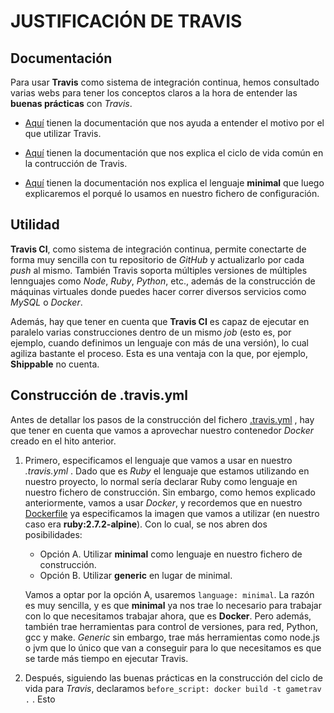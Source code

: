 # JUSTIFICACIÓN DE TRAVIS


## Documentación

Para usar **Travis** como sistema de integración continua, hemos consultado varias webs para tener los conceptos claros a la hora de entender las **buenas prácticas** con *Travis*.

+ [Aquí](https://www.genbeta.com/desarrollo/travis-ci-sistema-distribuido-de-integracion-continua-libre-integrado-con-github#:~:text=Travis%20CI%20te%20permite%20conectar,que%20hagas%2C%20regenerando%20el%20proyecto.&text=Una%20de%20las%20ventajas%20m%C3%A1s,por%20ejemplo) tienen la documentación que nos ayuda a entender el motivo por el que utilizar Travis.

+ [Aquí](https://docs.travis-ci.com/user/job-lifecycle/) tienen la documentación que nos explica el ciclo de vida común en la contrucción de Travis.

+ [Aquí](https://docs.travis-ci.com/user/languages/minimal-and-generic/#minimal) tienen la documentación nos explica el lenguaje **minimal** que luego explicaremos el porqué lo usamos en nuestro fichero de configuración.


## Utilidad

**Travis CI**, como sistema de integración continua, permite conectarte de forma muy sencilla con tu repositorio de *GitHub* y actualizarlo por cada *push* al mismo. También Travis soporta múltiples versiones de múltiples lennguajes como *Node*, *Ruby*, *Python*, etc., además de la construcción de máquinas virtuales donde puedes hacer correr diversos servicios como *MySQL* o *Docker*.

Además, hay que tener en cuenta que **Travis CI** es capaz de ejecutar en paralelo varias construcciones dentro de un mismo *job* (esto es, por ejemplo, cuando definimos un lenguaje con más de una versión), lo cual agiliza bastante el proceso. Esta es una ventaja con la que, por ejemplo, **Shippable** no cuenta.


## Construcción de .travis.yml

Antes de detallar los pasos de la construcción del fichero [.travis.yml](https://github.com/biilal1999/GameStore/blob/master/.travis.yml) , hay que tener en cuenta que vamos a aprovechar nuestro contenedor *Docker* creado en el hito anterior.


1. Primero, especificamos el lenguaje que vamos a usar en nuestro *.travis.yml* . Dado que es *Ruby* el lenguaje que estamos utilizando en nuestro proyecto, lo normal sería declarar Ruby como lenguaje en nuestro fichero de construcción. Sin embargo, como hemos explicado anteriormente, vamos a usar *Docker*, y recordemos que en nuestro [Dockerfile](https://github.com/biilal1999/GameStore/blob/master/Dockerfile) ya especificamos la imagen que vamos a utilizar (en nuestro caso era **ruby:2.7.2-alpine**). Con lo cual, se nos abren dos posibilidades:

    + Opción A. Utilizar **minimal** como lenguaje en nuestro fichero de construcción.
    + Opción B. Utilizar **generic** en lugar de minimal.

    Vamos a optar por la opción A, usaremos `language: minimal`. La razón es muy sencilla, y es que **minimal** ya nos trae lo necesario para trabajar con lo que necesitamos trabajar ahora, que es **Docker**. Pero además, también trae herramientas para control de versiones, para red, Python, gcc y make. *Generic* sin embargo, trae más herramientas como node.js o jvm que lo único que van a conseguir para lo que necesitamos es que se tarde más tiempo en ejecutar Travis.


2. Después, siguiendo las buenas prácticas en la construcción del ciclo de vida para *Travis*, declaramos `before_script: docker build -t gametrav .` . Esto  
